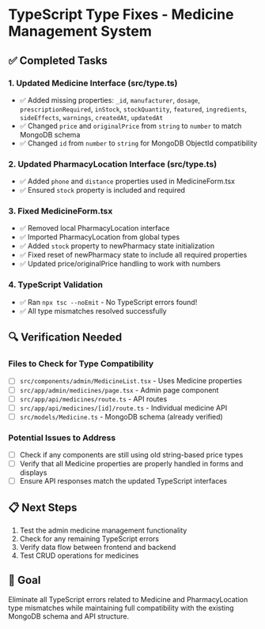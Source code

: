 # TypeScript Type Fixes - Medicine Management System

## ✅ Completed Tasks

### 1. Updated Medicine Interface (src/type.ts)
- ✅ Added missing properties: `_id`, `manufacturer`, `dosage`, `prescriptionRequired`, `inStock`, `stockQuantity`, `featured`, `ingredients`, `sideEffects`, `warnings`, `createdAt`, `updatedAt`
- ✅ Changed `price` and `originalPrice` from `string` to `number` to match MongoDB schema
- ✅ Changed `id` from `number` to `string` for MongoDB ObjectId compatibility

### 2. Updated PharmacyLocation Interface (src/type.ts)
- ✅ Added `phone` and `distance` properties used in MedicineForm.tsx
- ✅ Ensured `stock` property is included and required

### 3. Fixed MedicineForm.tsx
- ✅ Removed local PharmacyLocation interface
- ✅ Imported PharmacyLocation from global types
- ✅ Added `stock` property to newPharmacy state initialization
- ✅ Fixed reset of newPharmacy state to include all required properties
- ✅ Updated price/originalPrice handling to work with numbers

### 4. TypeScript Validation
- ✅ Ran `npx tsc --noEmit` - No TypeScript errors found!
- ✅ All type mismatches resolved successfully

## 🔍 Verification Needed

### Files to Check for Type Compatibility
- [ ] `src/components/admin/MedicineList.tsx` - Uses Medicine properties
- [ ] `src/app/admin/medicines/page.tsx` - Admin page component
- [ ] `src/app/api/medicines/route.ts` - API routes
- [ ] `src/app/api/medicines/[id]/route.ts` - Individual medicine API
- [ ] `src/models/Medicine.ts` - MongoDB schema (already verified)

### Potential Issues to Address
- [ ] Check if any components are still using old string-based price types
- [ ] Verify that all Medicine properties are properly handled in forms and displays
- [ ] Ensure API responses match the updated TypeScript interfaces

## 📋 Next Steps
1. Test the admin medicine management functionality
2. Check for any remaining TypeScript errors
3. Verify data flow between frontend and backend
4. Test CRUD operations for medicines

## 🎯 Goal
Eliminate all TypeScript errors related to Medicine and PharmacyLocation type mismatches while maintaining full compatibility with the existing MongoDB schema and API structure.
